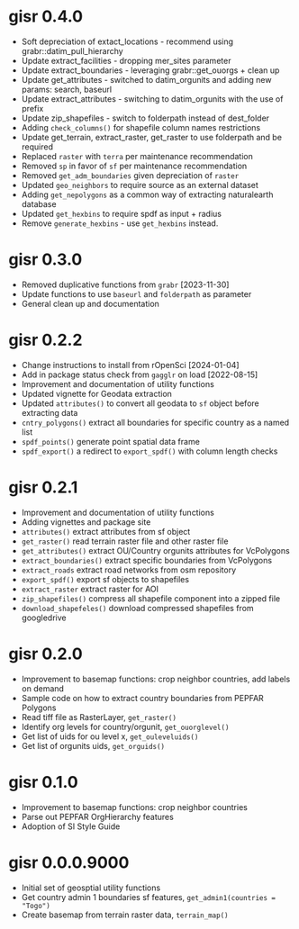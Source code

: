 # gisr 0.4.0

* Soft depreciation of extact_locations - recommend using grabr::datim_pull_hierarchy
* Update extract_facilities - dropping mer_sites parameter
* Update extract_boundaries - leveraging grabr::get_ouorgs + clean up
* Update get_attributes - switched to datim_orgunits and adding new params: search, baseurl
* Update extract_attributes - switching to datim_orgunits with the use of prefix
* Update zip_shapefiles - switch to folderpath instead of dest_folder
* Adding `check_columns()` for shapefile column names restrictions
* Update get_terrain, extract_raster, get_raster to use folderpath and be required
* Replaced `raster` with `terra` per maintenance recommendation
* Removed `sp` in favor of `sf` per maintenance recommendation
* Removed `get_adm_boundaries` given depreciation of `raster`
* Updated `geo_neighbors` to require source as an external dataset
* Adding `get_nepolygons` as a common way of extracting naturalearth database
* Updated `get_hexbins` to require spdf as input + radius
* Remove `generate_hexbins` - use `get_hexbins` instead.

# gisr 0.3.0

* Removed duplicative functions from `grabr` [2023-11-30]
* Update functions to use `baseurl` and `folderpath` as parameter
* General clean up and documentation

# gisr 0.2.2
* Change instructions to install from rOpenSci [2024-01-04]
* Add in package status check from `gagglr` on load [2022-08-15]
* Improvement and documentation of utility functions
* Updated vignette for Geodata extraction
* Updated `attributes()` to convert all geodata to `sf` object before extracting data
* `cntry_polygons()` extract all boundaries for specific country as a named list
* `spdf_points()` generate point spatial data frame
* `spdf_export()` a redirect to `export_spdf()` with column length checks

# gisr 0.2.1

* Improvement and documentation of utility functions
* Adding vignettes and package site
* `attributes()` extract attributes from sf object
* `get_raster()` read terrain raster file and other raster file
* `get_attributes()` extract OU/Country orgunits attributes for VcPolygons
* `extract_boundaries()` extract specific boundaries from VcPolygons
* `extract_roads` extract road networks from osm repository
* `export_spdf()` export sf objects to shapefiles
* `extract_raster` extract raster for AOI
* `zip_shapefiles()` compress all shapefile component into a zipped file
* `download_shapefeles()` download compressed shapefiles from googledrive


# gisr 0.2.0

* Improvement to basemap functions: crop neighbor countries, add labels on demand
* Sample code on how to extract country boundaries from PEPFAR Polygons
* Read tiff file as RasterLayer, `get_raster()`
* Identify org levels for country/orgunit, `get_ouorglevel()`
* Get list of uids for ou level x, `get_ouleveluids()`
* Get list of orgunits uids, `get_orguids()`

# gisr 0.1.0

* Improvement to basemap functions: crop neighbor countries
* Parse out PEPFAR OrgHierarchy features
* Adoption of SI Style Guide

# gisr 0.0.0.9000

* Initial set of geosptial utility functions
* Get country admin 1 boundaries sf features, `get_admin1(countries = "Togo")`
* Create basemap from terrain raster data, `terrain_map()`

